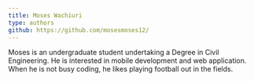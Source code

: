```yaml
---
title: Moses Wachiuri
type: authors
github: https://github.com/mosesmoses12/
---
```

Moses is an undergraduate student undertaking a Degree in Civil Engineering. He is interested in mobile development and web application. When he is not busy coding,  he likes playing football out in the fields.